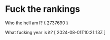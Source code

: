# Fuck the rankings

Who the hell am I?
{ 2737690 }

What fucking year is it?
[ 2024-08-01T10:21:13Z ]
